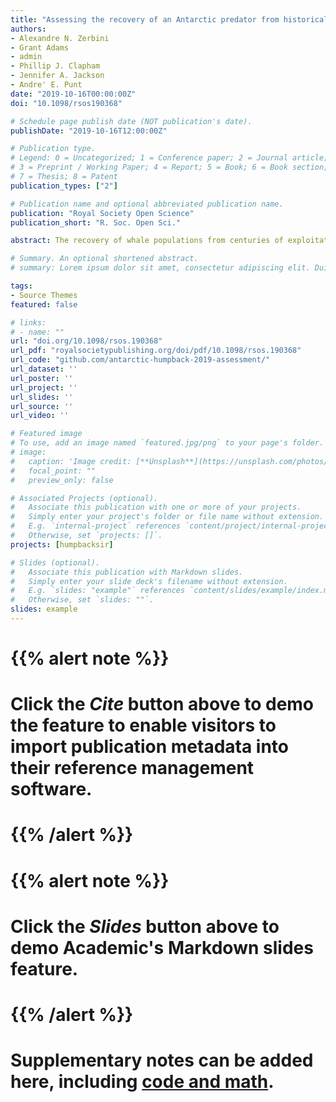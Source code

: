 ```yaml
---
title: "Assessing the recovery of an Antarctic predator from historical exploitation"
authors:
- Alexandre N. Zerbini
- Grant Adams
- admin
- Phillip J. Clapham
- Jennifer A. Jackson
- Andre' E. Punt
date: "2019-10-16T00:00:00Z"
doi: "10.1098/rsos190368"

# Schedule page publish date (NOT publication's date).
publishDate: "2019-10-16T12:00:00Z"

# Publication type.
# Legend: 0 = Uncategorized; 1 = Conference paper; 2 = Journal article;
# 3 = Preprint / Working Paper; 4 = Report; 5 = Book; 6 = Book section;
# 7 = Thesis; 8 = Patent
publication_types: ["2"]

# Publication name and optional abbreviated publication name.
publication: "Royal Society Open Science"
publication_short: "R. Soc. Open Sci."

abstract: The recovery of whale populations from centuries of exploitation will have important management and ecological implications due to greater exposure to anthropogenic activities and increasing prey consumption. Here, a Bayesian population model integrates catch data, estimates of abundance, and information on genetics and biology to assess the recovery of western South Atlantic (WSA) humpback whales (**Megaptera novaeangliae*). Modelling scenarios evaluated the sensitivity of model outputs resulting from the use of different data, different model assumptions and uncertainty in catch allocation and in accounting for whales killed but not landed. A long period of exploitation drove WSA humpback whales to the brink of extinction. They declined from nearly 27 000 (95% PI = 22 800–33 000) individuals in 1830 to only 450 (95% PI = 200–1400) whales in the mid-1950s. Protection led to a strong recovery and the current population is estimated to be at 93% (95% PI = 73–100%) of its pre-exploitation size. The recovery of WSA humpback whales may result in large removals of their primary prey, the Antarctic krill (*Euphausia superba*), and has the potential to modify the community structure in their feeding grounds. Continued monitoring is needed to understand how these whales will respond to modern threats and to climate-driven changes to their habitats.

# Summary. An optional shortened abstract.
# summary: Lorem ipsum dolor sit amet, consectetur adipiscing elit. Duis posuere tellus ac convallis placerat. Proin tincidunt magna sed ex sollicitudin condimentum.

tags:
- Source Themes
featured: false

# links:
# - name: ""
url: "doi.org/10.1098/rsos.190368"
url_pdf: "royalsocietypublishing.org/doi/pdf/10.1098/rsos.190368"
url_code: "github.com/antarctic-humpback-2019-assessment/"
url_dataset: ''
url_poster: ''
url_project: ''
url_slides: ''
url_source: ''
url_video: ''

# Featured image
# To use, add an image named `featured.jpg/png` to your page's folder. 
# image:
#   caption: 'Image credit: [**Unsplash**](https://unsplash.com/photos/jdD8gXaTZsc)'
#   focal_point: ""
#   preview_only: false

# Associated Projects (optional).
#   Associate this publication with one or more of your projects.
#   Simply enter your project's folder or file name without extension.
#   E.g. `internal-project` references `content/project/internal-project/index.md`.
#   Otherwise, set `projects: []`.
projects: [humpbacksir]

# Slides (optional).
#   Associate this publication with Markdown slides.
#   Simply enter your slide deck's filename without extension.
#   E.g. `slides: "example"` references `content/slides/example/index.md`.
#   Otherwise, set `slides: ""`.
slides: example
---
```


# {{% alert note %}}
# Click the *Cite* button above to demo the feature to enable visitors to import publication metadata into their reference management software.
# {{% /alert %}}

# {{% alert note %}}
# Click the *Slides* button above to demo Academic's Markdown slides feature.
# {{% /alert %}}

# Supplementary notes can be added here, including [code and math](https://sourcethemes.com/academic/docs/writing-markdown-latex/).
